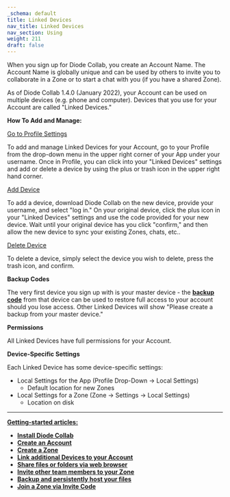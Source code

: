 ```yaml
---
_schema: default
title: Linked Devices
nav_title: Linked Devices
nav_section: Using
weight: 211
draft: false
---
```

When you sign up for Diode Collab, you create an Account Name. The Account Name is globally unique and can be used by others to invite you to collaborate in a Zone or to start a chat with you (if you have a shared Zone).

As of Diode Collab 1.4.0 (January 2022), your Account can be used on multiple devices (e.g. phone and computer). Devices that you use for your Account are called "Linked Devices."

**How To Add and Manage:**

<u>Go to Profile Settings</u>

To add and manage Linked Devices for your Account, go to your Profile from the drop-down menu in the upper right corner of your App under your username. Once in Profile, you can click into your "Linked Devices" settings and add or delete a device by using the plus or trash icon in the upper right hand corner.

<u>Add Device</u>

To add a device, download Diode Collab on the new device, provide your username, and select "log in." On your original device, click the plus icon in your "Linked Devices" settings and use the code provided for your new device. Wait until your original device has you click "confirm," and then allow the new device to sync your existing Zones, chats, etc..

<u>Delete Device</u>

To delete a device, simply select the device you wish to delete, press the trash icon, and confirm.

**Backup Codes**

The very first device you sign up with is your master device - the <a href="https://app.docs.diode.io/docs/features/diode-drive-backup-codes/" target="_blank" rel="noopener"><strong>backup code</strong></a> from that device can be used to restore full access to your account should you lose access. Other Linked Devices will show "Please create a backup from your master device."

**Permissions**

All Linked Devices have full permissions for your Account.

**Device-Specific Settings**

Each Linked Device has some device-specific settings:

* Local Settings for the App (Profile Drop-Down -&gt; Local Settings)
  * Default location for new Zones
* Local Settings for a Zone (Zone -&gt; Settings -&gt; Local Settings)
  * Location on disk

---

**<u>Getting-started articles:</u>**

* <a href="https://app.docs.diode.io/docs/" target="_blank" rel="noopener"><strong>Install Diode Collab</strong></a>
* <a href="https://app.docs.diode.io/docs/using/getting-started/" target="_blank" rel="noopener"><strong>Create an Account</strong></a>
* <a href="https://app.docs.diode.io/docs/using/create-a-zone/" target="_blank" rel="noopener"><strong>Create a Zone</strong></a>
* <a href="https://app.docs.diode.io/docs/using/linked-devices/" target="_blank" rel="noopener"><strong>Link additional Devices to your Account</strong></a>
* <a href="https://app.docs.diode.io/docs/using/share-a-file-or-folder-via-web-browser/" target="_blank" rel="noopener"><strong>Share files or folders via web browser</strong></a>
* <a href="https://app.docs.diode.io/docs/using/add-a-team-member-or-additional-device/" target="_blank" rel="noopener"><strong>Invite other team members to your Zone</strong></a>
* <a href="https://app.docs.diode.io/docs/using/backup-your-confidential-files/" target="_blank" rel="noopener"><strong>Backup and persistently host your files</strong></a>
* <a href="https://app.docs.diode.io/docs/using/join-a-zone-by-invite-code/" target="_blank" rel="noopener"><strong>Join a Zone via Invite Code</strong></a>